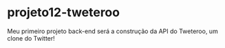 # projeto12-tweteroo
Meu primeiro projeto back-end será a construção da API do Tweteroo, um clone do Twitter!
